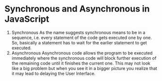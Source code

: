 # Synchronous and Asynchronous in JavaScript
1. Synchronous
    As the name suggests synchronous means to be in a sequence, i.e. every statement of the code gets executed one by one. So, basically a statement has to wait for the earlier statement to get executed.
2. Asynchronous
    Asynchronous code allows the program to be executed immediately where the synchronous code will block further execution of the remaining code until it finishes the current one. This may not look like a big problem but when you see it in a bigger picture you realize that it may lead to delaying the User Interface.